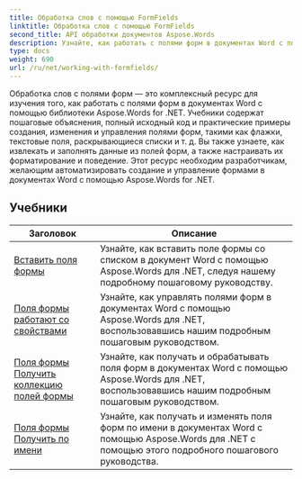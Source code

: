 ```yaml
---
title: Обработка слов с помощью FormFields
linktitle: Обработка слов с помощью FormFields
second_title: API обработки документов Aspose.Words
description: Узнайте, как работать с полями форм в документах Word с помощью Aspose.Words для .NET. Подробные руководства с примерами кода.
type: docs
weight: 690
url: /ru/net/working-with-formfields/
---
```

Обработка слов с полями форм — это комплексный ресурс для изучения того, как работать с полями форм в документах Word с помощью библиотеки Aspose.Words for .NET. Учебники содержат пошаговые объяснения, полный исходный код и практические примеры создания, изменения и управления полями форм, такими как флажки, текстовые поля, раскрывающиеся списки и т. д. Вы также узнаете, как извлекать и заполнять данные из полей форм, а также настраивать их форматирование и поведение. Этот ресурс необходим разработчикам, желающим автоматизировать создание и управление формами в документах Word с помощью Aspose.Words for .NET.

 ## Учебники
| Заголовок | Описание |
| --- | --- |
| [Вставить поля формы](./insert-form-fields/) | Узнайте, как вставить поле формы со списком в документ Word с помощью Aspose.Words для .NET, следуя нашему подробному пошаговому руководству. |
| [Поля формы работают со свойствами](./form-fields-work-with-properties/) | Узнайте, как управлять полями форм в документах Word с помощью Aspose.Words для .NET, воспользовавшись нашим подробным пошаговым руководством. |
| [Поля формы Получить коллекцию полей формы](./form-fields-get-form-fields-collection/) | Узнайте, как получать и обрабатывать поля форм в документах Word с помощью Aspose.Words для .NET, воспользовавшись нашим подробным пошаговым руководством. |
| [Поля формы Получить по имени](./form-fields-get-by-name/) | Узнайте, как получать и изменять поля форм по имени в документах Word с помощью Aspose.Words для .NET с помощью этого подробного пошагового руководства. |